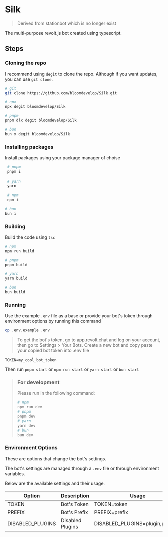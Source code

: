 # Silk

> Derived from stationbot which is no longer exist

The multi-purpose revolt.js bot created using typescript.

## Steps

### Cloning the repo

I recommend using `degit` to clone the repo. Although if you want updates,
you can use `git clone`.

```bash
# git
git clone https://github.com/bloomdevelop/Silk.git

# npx
npx degit bloomdevelop/Silk

# pnpm
pnpm dlx degit bloomdevelop/Silk

# bun
bun x degit bloomdevelop/Silk
```

### Installing packages

Install packages using your package manager of choise

```bash
 # pnpm
 pnpm i
 
 # yarn
 yarn
 
 # npm
 npm i

# bun
bun i
```

### Building

Build the code using `tsc`

```bash
# npm
npm run build

# pnpm
pnpm build

# yarn
yarn build

# bun
bun build
```

### Running

Use the example `.env` file as a base or provide your bot's token through
environment options by running this command
```bash
cp .env.example .env
```

> To get the bot's token, go to app.revolt.chat and log on your account, then go to Settings > Your Bots.
> Create a new bot and copy paste your copied bot token into .env file

```env
TOKEN=my_cool_bot_token
```

Then run `pnpm start` or `npm run start` or `yarn start` or `bun start`

> ### For development
> Please run in the following command:
> ```bash
> # npm
> npm run dev
> # pnpm
> pnpm dev
> # yarn
> yarn dev
> # bun
> bun dev
> ```

### Environment Options

These are options that change the bot's settings.

The bot's settings are managed through a `.env` file or through environment
variables.

Below are the available settings and their usage.


| Option           | Description      | Usage                              |
|------------------|------------------|------------------------------------|
| TOKEN            | Bot's Token      | TOKEN=token                        |
| PREFIX           | Bot's Prefix     | PREFIX=prefix                      |
| DISABLED_PLUGINS | Disabled Plugins | DISABLED_PLUGINS=plugin,plugin,... |
